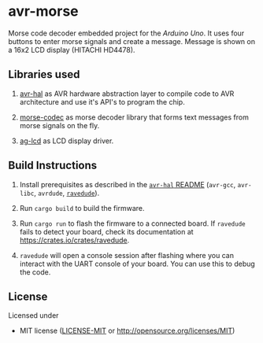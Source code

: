 avr-morse
=========

Morse code decoder embedded project for the _Arduino Uno_. It uses four buttons
to enter morse signals and create a message. Message is shown on a 16x2 LCD
display (HITACHI HD4478).

## Libraries used
1. [avr-hal](https://github.com/Rahix/avr-hal) as AVR hardware abstraction layer to compile code to AVR architecture
and use it's API's to program the chip.

2. [morse-codec](https://github.com/burumdev/morse-codec) as morse decoder library that forms text messages from
morse signals on the fly.

3. [ag-lcd](https://github.com/mjhouse/ag-lcd) as LCD display driver.

## Build Instructions
1. Install prerequisites as described in the [`avr-hal` README] (`avr-gcc`, `avr-libc`, `avrdude`, [`ravedude`]).

2. Run `cargo build` to build the firmware.

3. Run `cargo run` to flash the firmware to a connected board.  If `ravedude`
   fails to detect your board, check its documentation at
   <https://crates.io/crates/ravedude>.

4. `ravedude` will open a console session after flashing where you can interact
   with the UART console of your board. You can use this to debug the code.

[`avr-hal` README]: https://github.com/Rahix/avr-hal#readme
[`ravedude`]: https://crates.io/crates/ravedude

## License
Licensed under

 - MIT license
   ([LICENSE-MIT](LICENSE-MIT) or <http://opensource.org/licenses/MIT>)

